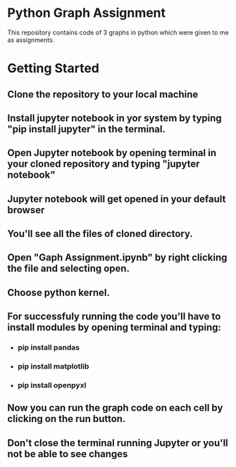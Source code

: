 # Python Graph Assignment
This repository contains code of 3 graphs in python which were given to me as assignments.

# Getting Started

## Clone the repository to your local machine

## Install jupyter notebook in yor system by typing "pip install jupyter" in the terminal.

## Open Jupyter notebook by opening terminal in your cloned repository and typing "jupyter notebook"

## Jupyter notebook will get opened in your default browser 

## You'll see all the files of cloned directory. 

## Open "Gaph Assignment.ipynb" by right clicking the file and selecting open.

## Choose python kernel.

## For successfuly running the code you'll have to install modules by opening terminal and typing:
- ### pip install pandas
- ### pip install matplotlib
- ### pip install openpyxl

## Now you can run the graph code on each cell by clicking on the run button.

## Don't close the terminal running Jupyter or you'll not be able to see changes
